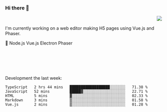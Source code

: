 ### Hi there 👋

<img align="right" src="https://github-readme-stats.vercel.app/api?username=jasonpanggo"/>

<br>
<p align="left">
I'm currently working on a web editor making H5 pages using Vue.js and Phaser.
</p>
<p align="left">
📖 Node.js Vue.js Electron Phaser
</p>
<br>
<br>
<br>
<br>

Development the last week:
<!--START_SECTION:waka-->
```text
TypeScript   2 hrs 44 mins   ██████████████████░░░░░░░   71.38 % 
JavaScript   52 mins         █████▓░░░░░░░░░░░░░░░░░░░   22.71 % 
HTML         5 mins          ▓░░░░░░░░░░░░░░░░░░░░░░░░   02.33 % 
Markdown     3 mins          ▒░░░░░░░░░░░░░░░░░░░░░░░░   01.58 % 
Vue.js       2 mins          ▒░░░░░░░░░░░░░░░░░░░░░░░░   01.28 % 
```
<!--END_SECTION:waka-->

<!--
**JASONPANGGO/jasonpanggo** is a ✨ _special_ ✨ repository because its `README.md` (this file) appears on your GitHub profile.

Here are some ideas to get you started:

- 🔭 I’m currently working on ...
- 🌱 I’m currently learning ...
- 👯 I’m looking to collaborate on ...
- 🤔 I’m looking for help with ...
- 💬 Ask me about ...
- 📫 How to reach me: ...
- 😄 Pronouns: ...
- ⚡ Fun fact: ...
-->

